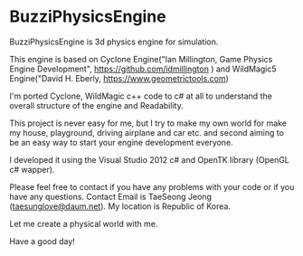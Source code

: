# BuzziPhysicsEngine
BuzziPhysicsEngine is 3d physics engine for simulation.

This engine is based on Cyclone Engine("Ian Millington, Game Physics Engine Development", https://github.com/idmillington ) and WildMagic5 Engine("David H. Eberly, https://www.geometrictools.com)

I'm ported Cyclone, WildMagic c++ code to c# at all to understand the overall structure of the engine and Readability.

This project is never easy for me, but I try to make my own world for make my house, playground, driving airplane and car etc.
and second aiming to be an easy way to start your engine development everyone.

I developed it using the Visual Studio 2012 c# and OpenTK library (OpenGL c# wapper).

Please feel free to contact if you have any problems with your code or if you have any questions.
Contact Email is TaeSeong Jeong (<taesunglove@daum.net>). My location is Republic of Korea.

Let me create a physical world with me.

Have a good day!
